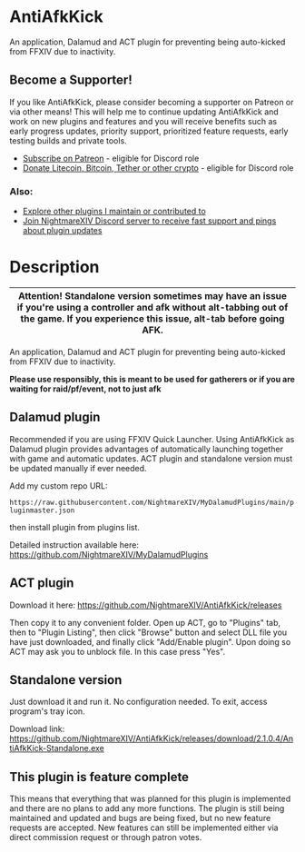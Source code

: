 ﻿# AntiAfkKick
An application, Dalamud and ACT plugin for preventing being auto-kicked from FFXIV due to inactivity.
## Become a Supporter!
If you like AntiAfkKick, please consider becoming a supporter on Patreon or via other means! This will help me to continue updating AntiAfkKick and work on new plugins and features and you will receive benefits such as early progress updates, priority support, prioritized feature requests, early testing builds and private tools. 
- [Subscribe on Patreon](https://subscribe.nightmarexiv.com/) - eligible for Discord role
- [Donate Litecoin, Bitcoin, Tether or other crypto](https://crypto.nightmarexiv.com/) - eligible for Discord role

### Also:
- [Explore other plugins I maintain or contributed to](https://explore.nightmarexiv.com/)
- [Join NightmareXIV Discord server to receive fast support and pings about plugin updates](https://discord.gg/m8NRt4X8Gf)
# Description

|Attention! Standalone version sometimes may have an issue if you're using a controller and afk without alt-tabbing out of the game. If you experience this issue, alt-tab before going AFK.|
|---|

An application, Dalamud and ACT plugin for preventing being auto-kicked from FFXIV due to inactivity.

**Please use responsibly, this is meant to be used for gatherers or if you are waiting for raid/pf/event, not to just afk**

## Dalamud plugin
Recommended if you are using FFXIV Quick Launcher. Using AntiAfkKick as Dalamud plugin provides advantages of automatically launching together with game and automatic updates. ACT plugin and standalone version must be updated manually if ever needed.

Add my custom repo URL: 

`https://raw.githubusercontent.com/NightmareXIV/MyDalamudPlugins/main/pluginmaster.json` 

then install plugin from plugins list.

Detailed instruction available here: https://github.com/NightmareXIV/MyDalamudPlugins

## ACT plugin
Download it here: https://github.com/NightmareXIV/AntiAfkKick/releases

Then copy it to any convenient folder. Open up ACT, go to "Plugins" tab, then to "Plugin Listing", then click "Browse" button and select DLL file you have just downloaded, and finally click "Add/Enable plugin". Upon doing so ACT may ask you to unblock file. In this case press "Yes".


## Standalone version
Just download it and run it. No configuration needed. To exit, access program's tray icon.

Download link: https://github.com/NightmareXIV/AntiAfkKick/releases/download/2.1.0.4/AntiAfkKick-Standalone.exe
## This plugin is feature complete
This means that everything that was planned for this plugin is implemented and there are no plans to add any more functions. The plugin is still being maintained and updated and bugs are being fixed, but no new feature requests are accepted. New features can still be implemented either via direct commission request or through patron votes.
